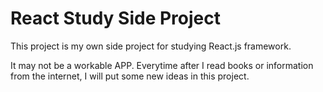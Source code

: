# React Study Side Project

This project is my own side project for studying React.js framework.

It may not be a workable APP. Everytime after I read books or information from the internet, I will put some new ideas in this project.
